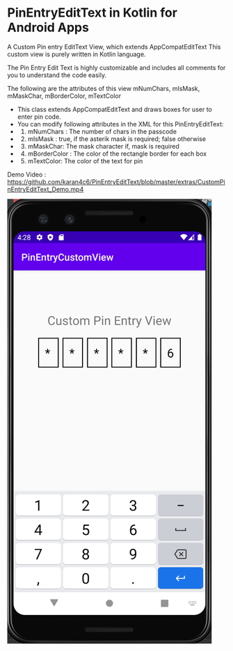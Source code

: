 # PinEntryEditText in Kotlin for Android Apps
A Custom Pin entry EditText View, which extends AppCompatEditText
This custom view is purely written in Kotlin language.

The Pin Entry Edit Text is highly customizable and includes all comments for you to understand the code easily.

The following are the attributes of this view
mNumChars, mIsMask, mMaskChar, mBorderColor, mTextColor

 * This class extends AppCompatEditText and draws boxes for user to enter pin code.
 * You can modify following attributes in the XML for this PinEntryEditText:
 * 1. mNumChars : The number of chars in the passcode
 * 2. mIsMask : true, if the asterik mask is required; false otherwise
 * 3. mMaskChar: The mask character if, mask is required
 * 4. mBorderColor : The color of the rectangle border for each box
 * 5. mTextColor: The color of the text for pin


Demo Video : https://github.com/karan4c6/PinEntryEditText/blob/master/extras/CustomPinEntryEditText_Demo.mp4

![Sample](/extras/demo.png)

